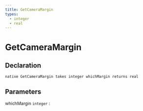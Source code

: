 ```yaml
---
title: GetCameraMargin
types:
  - integer
  - real
---
```


# GetCameraMargin

## Declaration

```jass
native GetCameraMargin takes integer whichMargin returns real
```

## Parameters
whichMargin `integer`
: 
